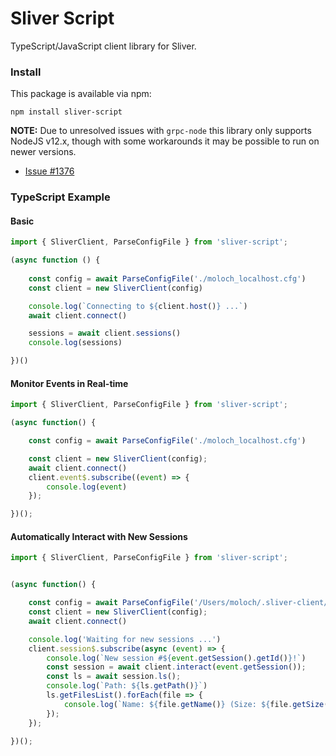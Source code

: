 # Sliver Script

TypeScript/JavaScript client library for Sliver.


### Install

This package is available via npm:

`npm install sliver-script`

__NOTE:__ Due to unresolved issues with `grpc-node` this library only supports NodeJS v12.x, though with some workarounds it may be possible to run on newer versions.
 * [Issue #1376](https://github.com/grpc/grpc-node/issues/1376)

### TypeScript Example

#### Basic

```typescript
import { SliverClient, ParseConfigFile } from 'sliver-script';

(async function () {
    
    const config = await ParseConfigFile('./moloch_localhost.cfg')
    const client = new SliverClient(config)

    console.log(`Connecting to ${client.host()} ...`)
    await client.connect()

    sessions = await client.sessions()
    console.log(sessions)

})()
```

#### Monitor Events in Real-time

```typescript
import { SliverClient, ParseConfigFile } from 'sliver-script';

(async function() {

    const config = await ParseConfigFile('./moloch_localhost.cfg')

    const client = new SliverClient(config);
    await client.connect()
    client.event$.subscribe((event) => {
        console.log(event)
    });

})();
```

#### Automatically Interact with New Sessions

```typescript
import { SliverClient, ParseConfigFile } from 'sliver-script';


(async function() {

    const config = await ParseConfigFile('/Users/moloch/.sliver-client/configs/moloch_localhost.cfg')
    const client = new SliverClient(config);
    await client.connect()

    console.log('Waiting for new sessions ...')
    client.session$.subscribe(async (event) => {
        console.log(`New session #${event.getSession().getId()}!`)
        const session = await client.interact(event.getSession());
        const ls = await session.ls();
        console.log(`Path: ${ls.getPath()}`)
        ls.getFilesList().forEach(file => {
            console.log(`Name: ${file.getName()} (Size: ${file.getSize()})`);
        });
    });

})();
```